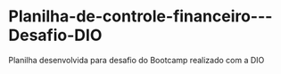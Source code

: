 # Planilha-de-controle-financeiro---Desafio-DIO
Planilha desenvolvida para desafio do Bootcamp realizado com a DIO
